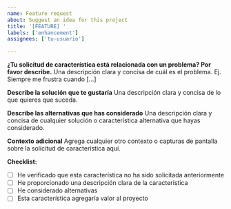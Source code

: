 ```yaml
---
name: Feature request
about: Suggest an idea for this project
title: '[FEATURE] '
labels: ['enhancement']
assignees: ['tu-usuario']

---
```


**¿Tu solicitud de característica está relacionada con un problema? Por favor describe.**
Una descripción clara y concisa de cuál es el problema. Ej. Siempre me frustra cuando [...]

**Describe la solución que te gustaría**
Una descripción clara y concisa de lo que quieres que suceda.

**Describe las alternativas que has considerado**
Una descripción clara y concisa de cualquier solución o característica alternativa que hayas considerado.

**Contexto adicional**
Agrega cualquier otro contexto o capturas de pantalla sobre la solicitud de característica aquí.

**Checklist:**
- [ ] He verificado que esta característica no ha sido solicitada anteriormente
- [ ] He proporcionado una descripción clara de la característica
- [ ] He considerado alternativas
- [ ] Esta característica agregaría valor al proyecto 